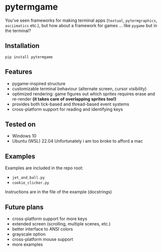 # pytermgame

You've seen frameworks for making terminal apps (`textual`, `pytermgraphics`, `asciimatics` etc.), but how about a framework for games ... like `pygame` but in the terminal?

## Installation
`pip install pytermgame`

## Features
- pygame-inspired structure
- customizable terminal behaviour (alternate screen, cursor visibility)
- optimized rendering: game figures out which sprites requires erase and re-render **(it takes care of overlapping sprites too!)**
- provides both tick-based and thread-based event systems
- cross-platform support for reading and identifying keys

## Tested on
- Windows 10
- Ubuntu (WSL) 22.04
Unfortunately i am too broke to afford a mac

## Examples
Examples are included in the repo root:
- `jet_and_ball.py`
- `cookie_clicker.py`

Instructions are in the file of the example (docstrings)

## Future plans
- cross-platform support for more keys
- extended screen (scrolling, multiple scenes, etc.)
- better interface to ANSI colors
- grayscale option
- cross-platform mouse support
- more examples
